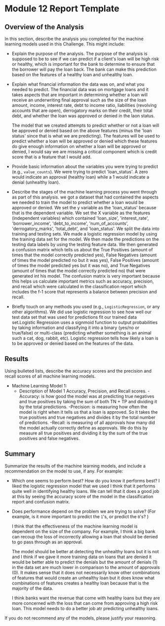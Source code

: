 # Module 12 Report Template

## Overview of the Analysis

In this section, describe the analysis you completed for the machine learning models used in this Challenge. This might include:

* Explain the purpose of the analysis.
    The purpose of the analysis is supposed to be to see if we can predict if a client's loan will be high risk or healthy, which is important for the bank to determine to ensure that the borrower will pay the loan back. The bank can make this prediction based on the features of a healthy loan and unhealthy loan. 

* Explain what financial information the data was on, and what you needed to predict.
    The financial data was on mortgage loans and it takes aspects that are important in determining whether a loan will receive an underwriting final approval such as the size of the loan amount, income, interest rate, debt to income ratio, liabilities (revolving accounts that are open), derrogatory marks on their credit, their total debt,  and whether the loan was approved or denied in the laon status.

    The model that we created attempts to predict whether or not a loan will be approved or denied based on the above features (minus the 'loan status' since that is what we are predicting). The features will be used to predict whether a loan will be approved or denied which these features do give enough information on whether a loan will be approved or denied, I would say we are missing a critical component which is credit score that is a feature that I would add. 

* Provide basic information about the variables you were trying to predict (e.g., `value_counts`).
    We were trying to predict 'loan_status'. A zero would indicate an approval (healthy loan) while a 1 would indicate a denial (unhealthy loan). 

* Describe the stages of the machine learning process you went through as part of this analysis.
    we got a dataset that had contained the aspects we needed to train the model to predict whether a loan would be approved or denied. We set the y variable as the 'loan_status' because that is the dependent variable. We set the X variable as the features (independent variables) which contained 'loan_size', 'interest_rate', 'borrower_income', 'debt_to_income', 'num_of_accounts', 'derrogatory_marks', 'total_debt', and 'loan_status'. We split the data into training and testing sets. We made a logistic regression model by using the training data set for the model. We then made the predictions on the testing data labels by using the testing feature data. We then generated a confusion matrix which tells us about the True Positives (amount of times that the model correctly predicted yes), False Negatives (amount of times the model predicted no but it was yes), False Positives (amount of times the model predicted yes but it was no), and True Negatives (amount of times that the model correctly predicted no) that were generated int his model. The confusion matrix is very important because this helps us calculate important metrics such as accuracy, precision, and recall which were calculated in the classification report which includes the f-1 score that represents a balance between precision and recall. 
    
* Briefly touch on any methods you used (e.g., `LogisticRegression`, or any other algorithms).
    We did use logistic regression to see how well our test data set that was used for predictions fit our trained data set.Logistic Regression uses a signmoid function to output probabilities by taking information and classifying it into a binary (yes/no or true/false) or multi-class (predicting whether something is an animal such a cat, dog, rabbit, etc). Logistic regression tells how likely a loan is to be approved or denied based on the features of the data. 

## Results

Using bulleted lists, describe the accuracy scores and the precision and recall scores of all machine learning models.

* Machine Learning Model 1:
    * Description of Model 1 Accuracy, Precision, and Recall scores.
    -Accuracy: is how good the model was at predicting true negatives and true positives by taking the sum of both TN + TP and dividing it by the total predictions.
    -Precision: is measuring how often the model is right when it tells us that a loan is approved. So it takes the true positives and true negatives and divides it by the total number of predictions.
    -Recall: is measuring of all approvals how many did the model actually correctly define as approvals. We do this by measure all true positives and dividing it by the sum of the true positives and false negatives.

## Summary

Summarize the results of the machine learning models, and include a recommendation on the model to use, if any. For example:

* Which one seems to perform best? How do you know it performs best?
    I liked the logistic regression model that we used I think that it performs quite well in identifying healthy loans. We can tell that it does a good job at this by seeing the accuracy score of the model in the classification report and confusion matrix.

* Does performance depend on the problem we are trying to solve? (For example, is it more important to predict the `1`'s, or predict the `0`'s? )

    I think that the effectiveness of the machine learning model is dependent on the size of the company. For example, I think a big bank can recoup the loss of incorrectly allowing a loan that should be denied to go pass through as an approval. 

    The model should be better at detecting the unhealthy loans but it is not and I think if we gave it more training data on loans that are denied it would be better able to predict the denials but the amount of denials (1) in the data set are much lower in comparison to the amount of approvals (0). It makes sense that it does not necessarily know other combinations of features that would create an unhealthy loan but it does know what combinations of features creates a healthy loan because that is the majority of the data. 

    I think banks want the revenue that come with healthy loans but they are more concerned with the loss that can come from approving a high risk loan. This model needs to do a better job atr predicting unhealthy loans.

If you do not recommend any of the models, please justify your reasoning.
